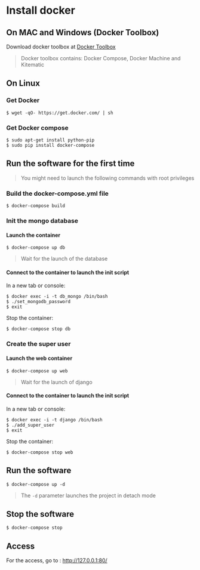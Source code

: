 # Install docker

## On MAC and Windows (Docker Toolbox)
Download docker toolbox at [Docker Toolbox](https://www.docker.com/products/docker-toolbox)
> Docker toolbox contains:
>  Docker Compose,
>  Docker Machine
>  and Kitematic

## On Linux

### Get Docker
```
$ wget -qO- https://get.docker.com/ | sh
```
### Get Docker compose
```
$ sudo apt-get install python-pip
$ sudo pip install docker-compose
```

## Run the software for the first time
> You might need to launch the following commands with root privileges

### Build the docker-compose.yml file
```
$ docker-compose build
```
### Init the mongo database
#### Launch the container
```
$ docker-compose up db
```
> Wait for the launch of the database 

#### Connect to the container to launch the init script
In a new tab or console:
```
$ docker exec -i -t db_mongo /bin/bash
$ ./set_mongodb_password
$ exit
```
Stop the container:
```
$ docker-compose stop db
```
### Create the super user
#### Launch the web container
```
$ docker-compose up web
```
> Wait for the launch of django 

#### Connect to the container to launch the init script
In a new tab or console:
```
$ docker exec -i -t django /bin/bash
$ ./add_super_user
$ exit
```
Stop the container:
```
$ docker-compose stop web
```

## Run the software
```
$ docker-compose up -d
```
> The `-d` parameter launches the project in detach mode

## Stop the software
```
$ docker-compose stop
```

## Access
For the access, go to : http://127.0.0.1:80/








